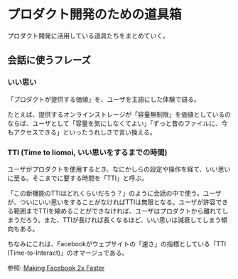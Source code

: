 # プロダクト開発のための道具箱

プロダクト開発に活用している道具たちをまとめていく。

## 会話に使うフレーズ

### いい思い

「プロダクトが提供する価値」を、ユーザを主語にした体験で語る。

たとえば、提供するオンラインストレージが「容量無制限」を価値としているのならば、ユーザとして「容量を気にしなくてよい」「ずっと昔のファイルに、今もアクセスできる」といったうれしさで言い換える。

### TTI (Time to Iiomoi, いい思いをするまでの時間)

ユーザがプロダクトを使用するとき、なにかしらの設定や操作を経て、いい思いに至る。そこまでに要する時間を「TTI」と呼ぶ。

「この新機能のTTIはどれくらいだろう？」のように会話の中で使う。ユーザが、ついにいい思いをすることがなければTTIは無限となる。ユーザが許容できる範囲までTTIを縮めることができなければ、ユーザはプロダクトから離れてしまうだろう。また、TTIが長ければ長くなるほど、いい思いは減衰してしまう傾向もある。

ちなみにこれは、Facebookがウェプサイトの「速さ」の指標としている「TTI (Time-to-Interact)」のオマージュである。

参照: [Making Facebook 2x Faster](https://www.facebook.com/notes/facebook-engineering/making-facebook-2x-faster/307069903919 "Making Facebook 2x Faster")
